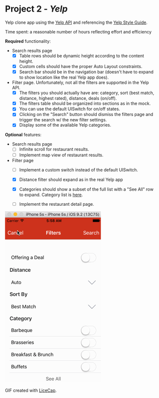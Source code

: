 # Project 2 - *Yelp*

Yelp clone app using the [Yelp API](http://www.yelp.com/developers/documentation/v2/search_api) and referencing the [Yelp Style Guide](http://www.yelp.com/styleguide).

Time spent: a reasonable number of hours reflecting effort and efficiency

**Required** functionality:

- Search results page
  - [x] Table rows should be dynamic height according to the content height.
  - [x] Custom cells should have the proper Auto Layout constraints.
  - [x] Search bar should be in the navigation bar (doesn't have to expand to show location like the real Yelp app does).
- Filter page. Unfortunately, not all the filters are supported in the Yelp API.
  - [x] The filters you should actually have are: category, sort (best match, distance, highest rated), distance, deals (on/off).
  - [x] The filters table should be organized into sections as in the mock.
  - [x] You can use the default UISwitch for on/off states.
  - [x] Clicking on the "Search" button should dismiss the filters page and trigger the search w/ the new filter settings.
  - [x] Display some of the available Yelp categories.

**Optional** features:

- Search results page
  - [ ] Infinite scroll for restaurant results.
  - [ ] Implement map view of restaurant results.
- Filter page
  - [ ] Implement a custom switch instead of the default UISwitch.
  - [x] Distance filter should expand as in the real Yelp app
  - [x] Categories should show a subset of the full list with a "See All" row to expand. Category list is [here](http://www.yelp.com/developers/documentation/category_list).
  - [ ] Implement the restaurant detail page.


![Demo](yelpdemo.gif)

GIF created with [LiceCap](http://www.cockos.com/licecap/).

